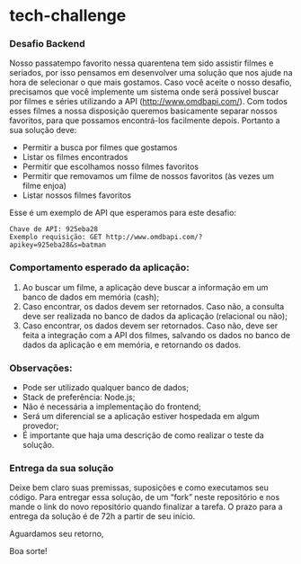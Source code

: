 # tech-challenge

### Desafio Backend
Nosso passatempo favorito nessa quarentena tem sido assistir filmes e seriados, por isso pensamos em desenvolver uma solução que nos ajude na hora de selecionar o que mais gostamos. Caso você aceite o nosso desafio, precisamos que você implemente um sistema onde será possível buscar por filmes e séries utilizando a API (http://www.omdbapi.com/). Com todos esses filmes a nossa disposição queremos basicamente separar nossos favoritos, para que possamos encontrá-los facilmente depois. Portanto a sua solução deve:

- Permitir a busca por filmes que gostamos
- Listar os filmes encontrados
- Permitir que escolhamos nosso filmes favoritos
- Permitir que removamos um filme de nossos favoritos (às vezes um filme enjoa)
- Listar nossos filmes favoritos

Esse é um exemplo de API que esperamos para este desafio:

```
Chave de API: 925eba28
Exemplo requisição: GET http://www.omdbapi.com/?apikey=925eba28&s=batman
```

### Comportamento esperado da aplicação:
1) Ao buscar um filme, a aplicação deve buscar a informação em um banco de dados em memória (cash);
2) Caso encontrar, os dados devem ser retornados. Caso não, a consulta deve ser realizada no banco de dados da aplicação (relacional ou não);
3) Caso encontrar, os dados devem ser retornados. Caso não, deve ser feita a integração com a API dos filmes, salvando os dados no banco de dados da aplicação e em memória, e retornando os dados.

### Observações:
* Pode ser utilizado qualquer banco de dados;
* Stack de preferência: Node.js;
* Não é necessária a implementação do frontend;
* Será um diferencial se a aplicação estiver hospedada em algum provedor;
* É importante que haja uma descrição de como realizar o teste da solução.

### Entrega da sua solução
Deixe bem claro suas premissas, suposições e como executamos seu código. Para entregar essa solução, de um “fork” neste repositório e nos mande o link do novo repositório quando finalizar a tarefa.
O prazo para a entrega da solução é de 72h a partir de seu início.

Aguardamos seu retorno,

Boa sorte!
